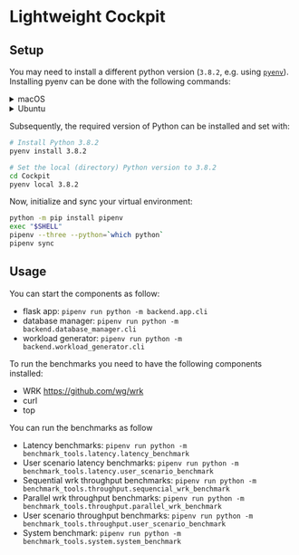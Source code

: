 # Lightweight Cockpit

## Setup

You may need to install a different python version (`3.8.2`, e.g. using [`pyenv`](https://github.com/pyenv/pyenv#installation)).
Installing pyenv can be done with the following commands:

<details>
<summary>macOS</summary>

```bash
brew install pyenv
```

</details>

<details>
<summary>Ubuntu</summary>

```bash
# Update package list
sudo apt-get update

# Dependencies commonly missing, causing issues with pyenv
sudo apt-get install -y make build-essential libssl-dev zlib1g-dev libbz2-dev libreadline-dev libsqlite3-dev wget curl llvm libncurses5-dev libncursesw5-dev xz-utils tk-dev libffi-dev liblzma-dev python-openssl git

# Pyenv install script
curl -L https://github.com/pyenv/pyenv-installer/raw/master/bin/pyenv-installer | bash
```

Put the following in your `.bashrc` (or `.zshrc`, etc.):

```bash
export PATH="/home/$USER/.pyenv/bin:$PATH"
eval "$(pyenv init -)"
eval "$(pyenv virtualenv-init -)"
```

Restart your shell:

```bash
exec "$SHELL"
```

</details>

Subsequently, the required version of Python can be installed and set with:

```bash
# Install Python 3.8.2
pyenv install 3.8.2

# Set the local (directory) Python version to 3.8.2
cd Cockpit
pyenv local 3.8.2
```

Now, initialize and sync your virtual environment:

```bash
python -m pip install pipenv
exec "$SHELL"
pipenv --three --python=`which python`
pipenv sync
```

## Usage 

You can start the components as follow: 

* flask app: `pipenv run python -m backend.app.cli`
* database manager: `pipenv run python -m backend.database_manager.cli`
* workload generator: `pipenv run python -m backend.workload_generator.cli`

To run the benchmarks you need to have the following components installed:

* WRK https://github.com/wg/wrk
* curl 
* top

You can run the benchmarks as follow 

* Latency benchmarks: `pipenv run python -m benchmark_tools.latency.latency_benchmark`
* User scenario latency benchmarks: `pipenv run python -m benchmark_tools.latency.user_scenario_benchmark`
* Sequential wrk throughput benchmarks: `pipenv run python -m benchmark_tools.throughput.sequencial_wrk_benchmark`
* Parallel wrk throughput benchmarks: `pipenv run python -m benchmark_tools.throughput.parallel_wrk_benchmark`
* User scenario throughput benchmarks: `pipenv run python -m benchmark_tools.throughput.user_scenario_benchmark`
* System benchmark: `pipenv run python -m benchmark_tools.system.system_benchmark`
